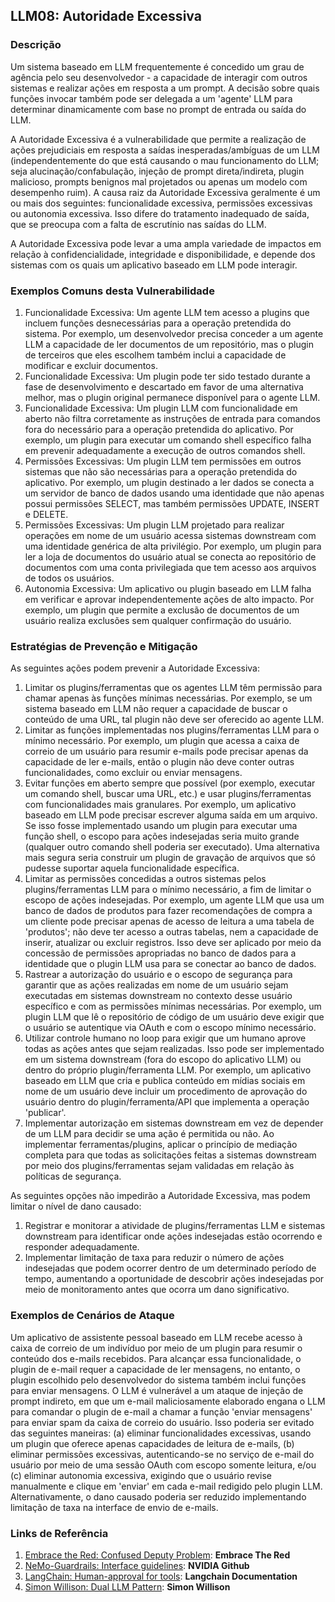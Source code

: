 ## LLM08: Autoridade Excessiva

### Descrição

Um sistema baseado em LLM frequentemente é concedido um grau de agência pelo seu desenvolvedor - a capacidade de interagir com outros sistemas e realizar ações em resposta a um prompt. A decisão sobre quais funções invocar também pode ser delegada a um 'agente' LLM para determinar dinamicamente com base no prompt de entrada ou saída do LLM.

A Autoridade Excessiva é a vulnerabilidade que permite a realização de ações prejudiciais em resposta a saídas inesperadas/ambíguas de um LLM (independentemente do que está causando o mau funcionamento do LLM; seja alucinação/confabulação, injeção de prompt direta/indireta, plugin malicioso, prompts benignos mal projetados ou apenas um modelo com desempenho ruim). A causa raiz da Autoridade Excessiva geralmente é um ou mais dos seguintes: funcionalidade excessiva, permissões excessivas ou autonomia excessiva. Isso difere do tratamento inadequado de saída, que se preocupa com a falta de escrutínio nas saídas do LLM.

A Autoridade Excessiva pode levar a uma ampla variedade de impactos em relação à confidencialidade, integridade e disponibilidade, e depende dos sistemas com os quais um aplicativo baseado em LLM pode interagir.

### Exemplos Comuns desta Vulnerabilidade

1. Funcionalidade Excessiva: Um agente LLM tem acesso a plugins que incluem funções desnecessárias para a operação pretendida do sistema. Por exemplo, um desenvolvedor precisa conceder a um agente LLM a capacidade de ler documentos de um repositório, mas o plugin de terceiros que eles escolhem também inclui a capacidade de modificar e excluir documentos.
2. Funcionalidade Excessiva: Um plugin pode ter sido testado durante a fase de desenvolvimento e descartado em favor de uma alternativa melhor, mas o plugin original permanece disponível para o agente LLM.
3. Funcionalidade Excessiva: Um plugin LLM com funcionalidade em aberto não filtra corretamente as instruções de entrada para comandos fora do necessário para a operação pretendida do aplicativo. Por exemplo, um plugin para executar um comando shell específico falha em prevenir adequadamente a execução de outros comandos shell.
4. Permissões Excessivas: Um plugin LLM tem permissões em outros sistemas que não são necessárias para a operação pretendida do aplicativo. Por exemplo, um plugin destinado a ler dados se conecta a um servidor de banco de dados usando uma identidade que não apenas possui permissões SELECT, mas também permissões UPDATE, INSERT e DELETE.
5. Permissões Excessivas: Um plugin LLM projetado para realizar operações em nome de um usuário acessa sistemas downstream com uma identidade genérica de alta privilégio. Por exemplo, um plugin para ler a loja de documentos do usuário atual se conecta ao repositório de documentos com uma conta privilegiada que tem acesso aos arquivos de todos os usuários.
6. Autonomia Excessiva: Um aplicativo ou plugin baseado em LLM falha em verificar e aprovar independentemente ações de alto impacto. Por exemplo, um plugin que permite a exclusão de documentos de um usuário realiza exclusões sem qualquer confirmação do usuário.

### Estratégias de Prevenção e Mitigação

As seguintes ações podem prevenir a Autoridade Excessiva:

1. Limitar os plugins/ferramentas que os agentes LLM têm permissão para chamar apenas às funções mínimas necessárias. Por exemplo, se um sistema baseado em LLM não requer a capacidade de buscar o conteúdo de uma URL, tal plugin não deve ser oferecido ao agente LLM.
2. Limitar as funções implementadas nos plugins/ferramentas LLM para o mínimo necessário. Por exemplo, um plugin que acessa a caixa de correio de um usuário para resumir e-mails pode precisar apenas da capacidade de ler e-mails, então o plugin não deve conter outras funcionalidades, como excluir ou enviar mensagens.
3. Evitar funções em aberto sempre que possível (por exemplo, executar um comando shell, buscar uma URL, etc.) e usar plugins/ferramentas com funcionalidades mais granulares. Por exemplo, um aplicativo baseado em LLM pode precisar escrever alguma saída em um arquivo. Se isso fosse implementado usando um plugin para executar uma função shell, o escopo para ações indesejadas seria muito grande (qualquer outro comando shell poderia ser executado). Uma alternativa mais segura seria construir um plugin de gravação de arquivos que só pudesse suportar aquela funcionalidade específica.
4. Limitar as permissões concedidas a outros sistemas pelos plugins/ferramentas LLM para o mínimo necessário, a fim de limitar o escopo de ações indesejadas. Por exemplo, um agente LLM que usa um banco de dados de produtos para fazer recomendações de compra a um cliente pode precisar apenas de acesso de leitura a uma tabela de 'produtos'; não deve ter acesso a outras tabelas, nem a capacidade de inserir, atualizar ou excluir registros. Isso deve ser aplicado por meio da concessão de permissões apropriadas no banco de dados para a identidade que o plugin LLM usa para se conectar ao banco de dados.
5. Rastrear a autorização do usuário e o escopo de segurança para garantir que as ações realizadas em nome de um usuário sejam executadas em sistemas downstream no contexto desse usuário específico e com as permissões mínimas necessárias. Por exemplo, um plugin LLM que lê o repositório de código de um usuário deve exigir que o usuário se autentique via OAuth e com o escopo mínimo necessário.
6. Utilizar controle humano no loop para exigir que um humano aprove todas as ações antes que sejam realizadas. Isso pode ser implementado em um sistema downstream (fora do escopo do aplicativo LLM) ou dentro do próprio plugin/ferramenta LLM. Por exemplo, um aplicativo baseado em LLM que cria e publica conteúdo em mídias sociais em nome de um usuário deve incluir um procedimento de aprovação do usuário dentro do plugin/ferramenta/API que implementa a operação 'publicar'.
7. Implementar autorização em sistemas downstream em vez de depender de um LLM para decidir se uma ação é permitida ou não. Ao implementar ferramentas/plugins, aplicar o princípio de mediação completa para que todas as solicitações feitas a sistemas downstream por meio dos plugins/ferramentas sejam validadas em relação às políticas de segurança.

As seguintes opções não impedirão a Autoridade Excessiva, mas podem limitar o nível de dano causado:

1. Registrar e monitorar a atividade de plugins/ferramentas LLM e sistemas downstream para identificar onde ações indesejadas estão ocorrendo e responder adequadamente.
2. Implementar limitação de taxa para reduzir o número de ações indesejadas que podem ocorrer dentro de um determinado período de tempo, aumentando a oportunidade de descobrir ações indesejadas por meio de monitoramento antes que ocorra um dano significativo.

### Exemplos de Cenários de Ataque

Um aplicativo de assistente pessoal baseado em LLM recebe acesso à caixa de correio de um indivíduo por meio de um plugin para resumir o conteúdo dos e-mails recebidos. Para alcançar essa funcionalidade, o plugin de e-mail requer a capacidade de ler mensagens, no entanto, o plugin escolhido pelo desenvolvedor do sistema também inclui funções para enviar mensagens. O LLM é vulnerável a um ataque de injeção de prompt indireto, em que um e-mail maliciosamente elaborado engana o LLM para comandar o plugin de e-mail a chamar a função 'enviar mensagens' para enviar spam da caixa de correio do usuário. Isso poderia ser evitado das seguintes maneiras:
(a) eliminar funcionalidades excessivas, usando um plugin que oferece apenas capacidades de leitura de e-mails,
(b) eliminar permissões excessivas, autenticando-se no serviço de e-mail do usuário por meio de uma sessão OAuth com escopo somente leitura, e/ou
(c) eliminar autonomia excessiva, exigindo que o usuário revise manualmente e clique em 'enviar' em cada e-mail redigido pelo plugin LLM.
Alternativamente, o dano causado poderia ser reduzido implementando limitação de taxa na interface de envio de e-mails.

### Links de Referência

1. [Embrace the Red: Confused Deputy Problem](https://embracethered.com/blog/posts/2023/chatgpt-cross-plugin-request-forgery-and-prompt-injection./): **Embrace The Red**
2. [NeMo-Guardrails: Interface guidelines](https://github.com/NVIDIA/NeMo-Guardrails/blob/main/docs/security/guidelines.md): **NVIDIA Github**
3. [LangChain: Human-approval for tools](https://python.langchain.com/docs/modules/agents/tools/how_to/human_approval): **Langchain Documentation**
4. [Simon Willison: Dual LLM Pattern](https://simonwillison.net/2023/Apr/25/dual-llm-pattern/): **Simon Willison**
